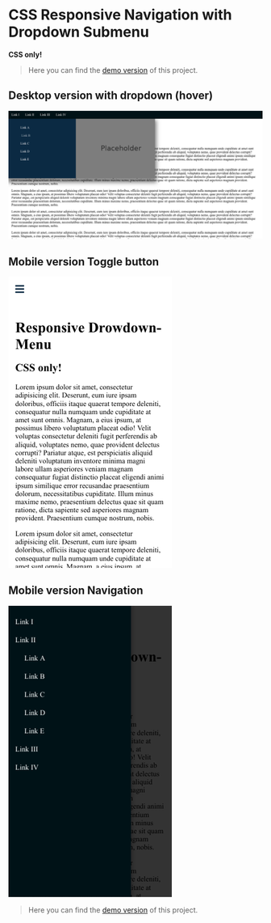 # CSS Responsive Navigation with Dropdown Submenu

**CSS only!**

> Here you can find the [demo version](https://peter-stuhlmann-webentwicklung.de/projects/css-responsive-dropdown-navigation/ "Forwarding to external website") of this project. 

## Desktop version with dropdown (hover)

![Screenshot Desktop version](assets/images/desktop-dropdown.png "Desktop version")

## Mobile version Toggle button

![Screenshot Mobile version](assets/images/mobile-menu-close.png "Mobile version (Toggle button)")

## Mobile version Navigation

![Screenshot Mobile version](assets/images/mobile-menu-open.png "Mobile version Navigation")

> Here you can find the [demo version](https://peter-stuhlmann-webentwicklung.de/projects/css-responsive-dropdown-navigation/ "Forwarding to external website") of this project.